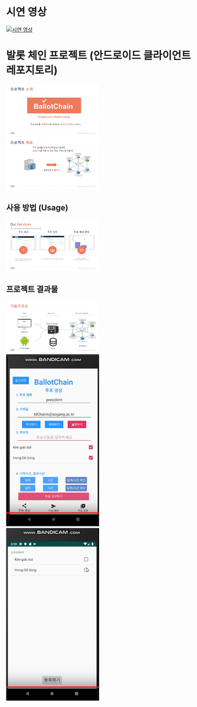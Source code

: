 # 시연 영상

[![시연 영상](http://img.youtube.com/vi/eLuke9snLPE/0.jpg)](http://www.youtube.com/watch?v=eLuke9snLPE?t=0s)


# 발롯 체인 프로젝트 (안드로이드 클라이언트 레포지토리)
<img src="https://github.com/PineLover/android_client-1/blob/master/%EC%8A%AC%EB%9D%BC%EC%9D%B4%EB%93%9C6.JPG" height=50% width=50% >
<img src="https://github.com/PineLover/android_client-1/blob/master/%EC%8A%AC%EB%9D%BC%EC%9D%B4%EB%93%9C11.JPG" height=50% width=50% >


## 사용 방법 (Usage)
<img src="https://github.com/PineLover/android_client-1/blob/master/%EC%8A%AC%EB%9D%BC%EC%9D%B4%EB%93%9C17.JPG" height=50% width=50% >


## 프로젝트 결과물
<img src="https://github.com/PineLover/android_client-1/blob/master/%EC%8A%AC%EB%9D%BC%EC%9D%B4%EB%93%9C16.JPG" height=50% width=50% >

<img src="https://github.com/PineLover/android_client-1/blob/master/%ED%88%AC%ED%91%9C%EC%83%9D%EC%84%B1%20%ED%99%94%EB%A9%B4%20%EC%BA%A1%EC%B2%98.PNG" height=50% width=50% >

<img src="https://github.com/PineLover/android_client-1/blob/master/%ED%88%AC%ED%91%9C%EC%B0%B8%EC%97%AC%20%ED%99%94%EB%A9%B4%20%EC%BA%A1%EC%B2%98.PNG" height=50% width=50% >

